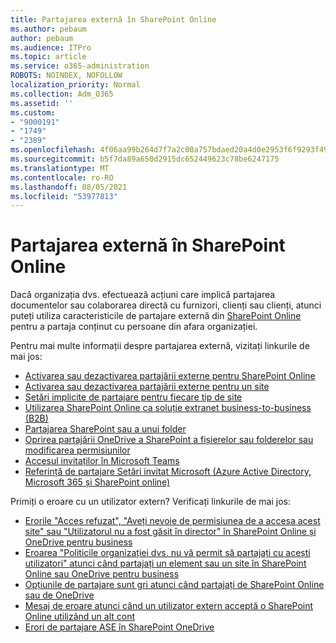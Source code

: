 ```yaml
---
title: Partajarea externă în SharePoint Online
ms.author: pebaum
author: pebaum
ms.audience: ITPro
ms.topic: article
ms.service: o365-administration
ROBOTS: NOINDEX, NOFOLLOW
localization_priority: Normal
ms.collection: Adm_O365
ms.assetid: ''
ms.custom:
- "9000191"
- "1749"
- "2389"
ms.openlocfilehash: 4f06aa99b264d7f7a2c00a757bdaed20a4d0e2953f6f9293f4987ae448fb17bb
ms.sourcegitcommit: b5f7da89a650d2915dc652449623c78be6247175
ms.translationtype: MT
ms.contentlocale: ro-RO
ms.lasthandoff: 08/05/2021
ms.locfileid: "53977813"
---
```

# <a name="external-sharing-in-sharepoint-online"></a>Partajarea externă în SharePoint Online

Dacă organizația dvs. efectuează acțiuni care implică partajarea documentelor sau colaborarea directă cu furnizori, clienți sau clienți, atunci puteți utiliza caracteristicile de partajare externă din [SharePoint Online](https://docs.microsoft.com/sharepoint/external-sharing-overview) pentru a partaja conținut cu persoane din afara organizației.

Pentru mai multe informații despre partajarea externă, vizitați linkurile de mai jos:

- [Activarea sau dezactivarea partajării externe pentru SharePoint Online](https://docs.microsoft.com/sharepoint/turn-external-sharing-on-or-off)
- [Activarea sau dezactivarea partajării externe pentru un site](https://docs.microsoft.com/sharepoint/change-external-sharing-site)
- [Setări implicite de partajare pentru fiecare tip de site](https://docs.microsoft.com/Office365/Enterprise/microsoft-365-guest-settings#sharepoint-site-level)
- [Utilizarea SharePoint Online ca soluție extranet business-to-business (B2B)](https://docs.microsoft.com/sharepoint/create-b2b-extranet)
- [Partajarea SharePoint sau a unui folder](https://support.office.com/article/share-sharepoint-files-or-folders-1fe37332-0f9a-4719-970e-d2578da4941c)
- [Oprirea partajării OneDrive a SharePoint a fișierelor sau folderelor sau modificarea permisiunilor](https://support.office.com/article/stop-sharing-onedrive-or-sharepoint-files-or-folders-or-change-permissions-0a36470f-d7fe-40a0-bd74-0ac6c1e13323)
- [Accesul invitaților în Microsoft Teams](https://docs.microsoft.com/MicrosoftTeams/guest-access)
- [Referință de partajare Setări invitat Microsoft (Azure Active Directory, Microsoft 365 și SharePoint online)](https://docs.microsoft.com/Office365/Enterprise/microsoft-365-guest-settings)

Primiți o eroare cu un utilizator extern? Verificați linkurile de mai jos:

- [Erorile "Acces refuzat", "Aveți nevoie de permisiunea de a accesa acest site" sau "Utilizatorul nu a fost găsit în director" în SharePoint Online și OneDrive pentru business](https://docs.microsoft.com/sharepoint/support/administration/access-denied-or-need-permission-error-sharepoint-online-or-onedrive-for-business)
- [Eroarea "Politicile organizației dvs. nu vă permit să partajați cu acești utilizatori" atunci când partajați un element sau un site în SharePoint Online sau OneDrive pentru business](https://docs.microsoft.com/sharepoint/support/administration/organization-policies-do-not-allow-you-to-share-with-users-error)
- [Opțiunile de partajare sunt gri atunci când partajați de SharePoint Online sau de OneDrive](https://docs.microsoft.com/sharepoint/support/administration/sharing-options-grayed-out-when-sharing-from-sharepoint-online-or-onedrive)
- [Mesaj de eroare atunci când un utilizator extern acceptă o SharePoint Online utilizând un alt cont](https://docs.microsoft.com/sharepoint/support/sharing-and-permissions/error-when-external-user-accepts-an-invitation-by-using-another-account)
- [Erori de partajare ASE în SharePoint OneDrive](https://docs.microsoft.com/sharepoint/sharepoint-onedrive-error-message)


